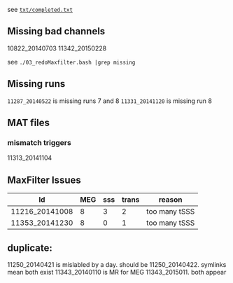 see [`txt/completed.txt`](txt/completed.txt)

## Missing bad channels
10822_20140703 
11342_20150228 


see `./03_redoMaxfilter.bash |grep missing`

## Missing runs

`11287_20140522` is missing runs 7 and 8
`11331_20141120` is missing run 8

## MAT files
### mismatch triggers
11313_20141104


## MaxFilter Issues
| ld            | MEG | sss | trans  | reason |
|---------------|-----|-----|--------| ------ |
|11216_20141008 |   8 |   3 |   2    | too many tSSS |
|11353_20141230 |   8 |   0 |   1    | too many tSSS |


## duplicate:

11250_20140421 is mislabled by a day. should be 11250_20140422. symlinks mean both exist
11343_20140110 is MR for MEG 11343_2015011. both appear
